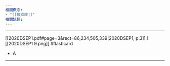 ```yaml
---
相關概念: 
- "[[數據庫]]"
相關試題:
---
```


---
[[2020DSEP1.pdf#page=3&rect=86,234,505,339|2020DSEP1, p.3]]
![[2020DSEP1 9.png]]
 #flashcard 
- A
---
<!--ID: 1730779830492-->
